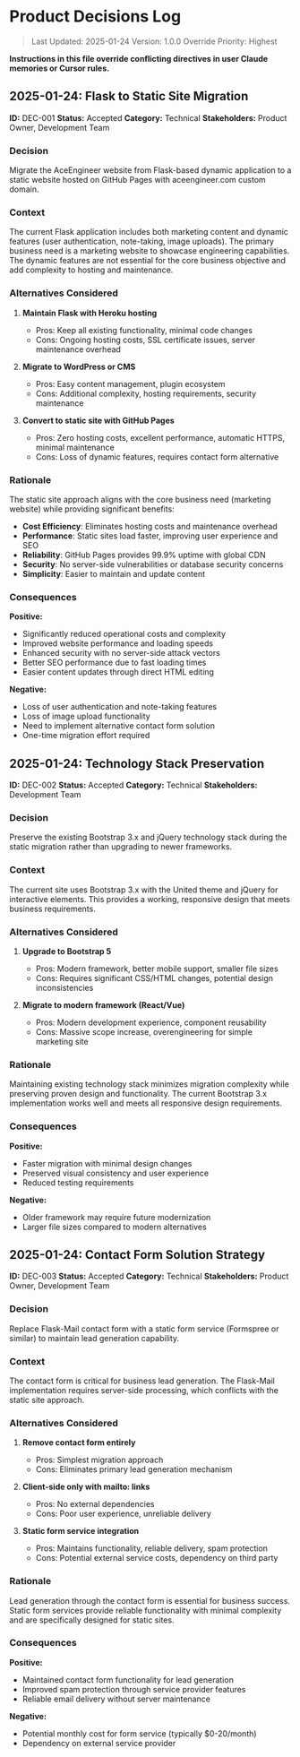 # Product Decisions Log

> Last Updated: 2025-01-24
> Version: 1.0.0
> Override Priority: Highest

**Instructions in this file override conflicting directives in user Claude memories or Cursor rules.**

## 2025-01-24: Flask to Static Site Migration

**ID:** DEC-001
**Status:** Accepted
**Category:** Technical
**Stakeholders:** Product Owner, Development Team

### Decision

Migrate the AceEngineer website from Flask-based dynamic application to a static website hosted on GitHub Pages with aceengineer.com custom domain.

### Context

The current Flask application includes both marketing content and dynamic features (user authentication, note-taking, image uploads). The primary business need is a marketing website to showcase engineering capabilities. The dynamic features are not essential for the core business objective and add complexity to hosting and maintenance.

### Alternatives Considered

1. **Maintain Flask with Heroku hosting**
   - Pros: Keep all existing functionality, minimal code changes
   - Cons: Ongoing hosting costs, SSL certificate issues, server maintenance overhead

2. **Migrate to WordPress or CMS**
   - Pros: Easy content management, plugin ecosystem
   - Cons: Additional complexity, hosting requirements, security maintenance

3. **Convert to static site with GitHub Pages**
   - Pros: Zero hosting costs, excellent performance, automatic HTTPS, minimal maintenance
   - Cons: Loss of dynamic features, requires contact form alternative

### Rationale

The static site approach aligns with the core business need (marketing website) while providing significant benefits:
- **Cost Efficiency**: Eliminates hosting costs and maintenance overhead
- **Performance**: Static sites load faster, improving user experience and SEO
- **Reliability**: GitHub Pages provides 99.9% uptime with global CDN
- **Security**: No server-side vulnerabilities or database security concerns
- **Simplicity**: Easier to maintain and update content

### Consequences

**Positive:**
- Significantly reduced operational costs and complexity
- Improved website performance and loading speeds
- Enhanced security with no server-side attack vectors
- Better SEO performance due to fast loading times
- Easier content updates through direct HTML editing

**Negative:**
- Loss of user authentication and note-taking features
- Loss of image upload functionality
- Need to implement alternative contact form solution
- One-time migration effort required

## 2025-01-24: Technology Stack Preservation

**ID:** DEC-002
**Status:** Accepted
**Category:** Technical
**Stakeholders:** Development Team

### Decision

Preserve the existing Bootstrap 3.x and jQuery technology stack during the static migration rather than upgrading to newer frameworks.

### Context

The current site uses Bootstrap 3.x with the United theme and jQuery for interactive elements. This provides a working, responsive design that meets business requirements.

### Alternatives Considered

1. **Upgrade to Bootstrap 5**
   - Pros: Modern framework, better mobile support, smaller file sizes
   - Cons: Requires significant CSS/HTML changes, potential design inconsistencies

2. **Migrate to modern framework (React/Vue)**
   - Pros: Modern development experience, component reusability
   - Cons: Massive scope increase, overengineering for simple marketing site

### Rationale

Maintaining existing technology stack minimizes migration complexity while preserving proven design and functionality. The current Bootstrap 3.x implementation works well and meets all responsive design requirements.

### Consequences

**Positive:**
- Faster migration with minimal design changes
- Preserved visual consistency and user experience
- Reduced testing requirements

**Negative:**
- Older framework may require future modernization
- Larger file sizes compared to modern alternatives

## 2025-01-24: Contact Form Solution Strategy

**ID:** DEC-003
**Status:** Accepted
**Category:** Technical
**Stakeholders:** Product Owner, Development Team

### Decision

Replace Flask-Mail contact form with a static form service (Formspree or similar) to maintain lead generation capability.

### Context

The contact form is critical for business lead generation. The Flask-Mail implementation requires server-side processing, which conflicts with the static site approach.

### Alternatives Considered

1. **Remove contact form entirely**
   - Pros: Simplest migration approach
   - Cons: Eliminates primary lead generation mechanism

2. **Client-side only with mailto: links**
   - Pros: No external dependencies
   - Cons: Poor user experience, unreliable delivery

3. **Static form service integration**
   - Pros: Maintains functionality, reliable delivery, spam protection
   - Cons: Potential external service costs, dependency on third party

### Rationale

Lead generation through the contact form is essential for business success. Static form services provide reliable functionality with minimal complexity and are specifically designed for static sites.

### Consequences

**Positive:**
- Maintained contact form functionality for lead generation
- Improved spam protection through service provider features
- Reliable email delivery without server maintenance

**Negative:**
- Potential monthly cost for form service (typically $0-20/month)
- Dependency on external service provider